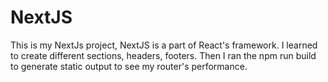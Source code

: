 # NextJS
This is my NextJs project, NextJS is a part of React's framework. I learned to create different sections, headers, footers. Then I ran the npm run build to generate static output to see my router's performance.
